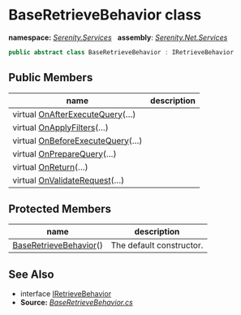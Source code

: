# BaseRetrieveBehavior class
**namespace:** *[Serenity.Services](../README.md#serenity.services-namespace)*   **assembly**: *[Serenity.Net.Services](../README.md)*

```csharp
public abstract class BaseRetrieveBehavior : IRetrieveBehavior
```

## Public Members

| name | description |
| --- | --- |
| virtual [OnAfterExecuteQuery](BaseRetrieveBehavior/OnAfterExecuteQuery.md)(…) |  |
| virtual [OnApplyFilters](BaseRetrieveBehavior/OnApplyFilters.md)(…) |  |
| virtual [OnBeforeExecuteQuery](BaseRetrieveBehavior/OnBeforeExecuteQuery.md)(…) |  |
| virtual [OnPrepareQuery](BaseRetrieveBehavior/OnPrepareQuery.md)(…) |  |
| virtual [OnReturn](BaseRetrieveBehavior/OnReturn.md)(…) |  |
| virtual [OnValidateRequest](BaseRetrieveBehavior/OnValidateRequest.md)(…) |  |

## Protected Members

| name | description |
| --- | --- |
| [BaseRetrieveBehavior](BaseRetrieveBehavior/BaseRetrieveBehavior.md)() | The default constructor. |

## See Also

* interface [IRetrieveBehavior](IRetrieveBehavior.md)
* **Source:** *[BaseRetrieveBehavior.cs](https://github.com/serenity-is/Serenity/blob/master/src/Serenity.Net.Services/RequestHandlers/Retrieve/BaseRetrieveBehavior.cs)*